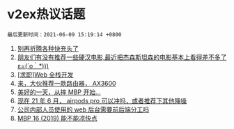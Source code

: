 # v2ex热议话题

`最后更新时间：2021-06-09 15:19:14 +0800`

1. [别再折腾各种快充头了](https://www.v2ex.com/t/782291)
1. [朋友们有没有推荐一些硬汉电影,最近把杰森斯坦森的电影基本上看得差不多了ε=(´ο｀*)))](https://www.v2ex.com/t/782201)
1. [[求职]Web 全栈开发](https://www.v2ex.com/t/782290)
1. [来，大伙推荐一款路由器， AX3600](https://www.v2ex.com/t/782187)
1. [美好的一天，从摔 MBP 开始...](https://www.v2ex.com/t/782320)
1. [现在 21 年 6 月， airpods pro 可以冲吗，或者推荐下其他降噪](https://www.v2ex.com/t/782310)
1. [公司内部人员使用的 web 后台需要前后端分工吗](https://www.v2ex.com/t/782274)
1. [MBP 16 (2019) 能不能凉快点](https://www.v2ex.com/t/782299)

